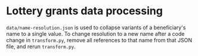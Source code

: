 # Lottery grants data processing

`data/name-resolution.json` is used to collapse variants of a beneficiary's name to a single value. To change resolution to a new name after a code change in `transform.py`, remove all references to that name from that JSON file, and rerun `transform.py`.
